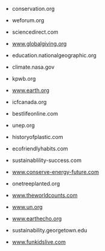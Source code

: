 - conservation.org
- weforum.org
- sciencedirect.com
- www.globalgiving.org
- education.nationalgeographic.org
- climate.nasa.gov
- kpwb.org
- www.earth.org
- icfcanada.org
- bestlifeonline.com
- unep.org
- historyofplastic.com
- ecofriendlyhabits.com
- sustainablility-success.com
- www.conserve-energy-future.com
- onetreeplanted.org
- www.theworldcounts.com
- www.un.org

- www.earthecho.org
- sustainability.georgetown.edu
- www.funkidslive.com
>
